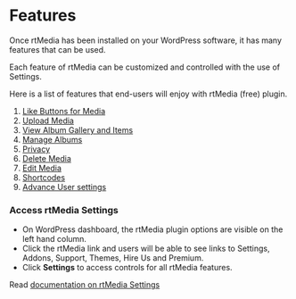 # Features

Once rtMedia has been installed on your WordPress software, it has many features that can be used.

Each feature of rtMedia can be customized and controlled with the use of Settings.

Here is a list of features that end-users will enjoy with rtMedia (free) plugin.

1. [Like Buttons for Media](./like.md)
2. [Upload Media](/upload-media.md)
3. [View Album Gallery and Items](/view-media.md)
4. [Manage Albums](/manage-albums.md)
5. [Privacy](/privacy.md)
6. [Delete Media](/delete-media.md)
7. [Edit Media](/edit-media.md)
8. [Shortcodes](/shortcodes/upload.md)
9. [Advance User settings](/advance-user-setting.md)


### Access rtMedia Settings

* On WordPress dashboard, the rtMedia plugin options are visible on the left hand column.
* Click the rtMedia link and users will be able to see links to Settings, Addons, Support, Themes, Hire Us and Premium.
* Click **Settings** to access controls for all rtMedia features.

Read [documentation on rtMedia Settings](../settings/settings.md)
